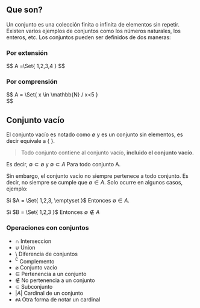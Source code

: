 ## Que son?

Un conjunto es una colección finita o infinita de elementos sin repetir. Existen varios ejemplos de conjuntos como los números naturales, los enteros, etc. Los conjuntos pueden ser definidos de dos maneras:

### Por extensión

$$
A =\Set{ 1,2,3,4 \}
$$

### Por comprensión

$$
A = \Set{ x \in \mathbb{N} / x<5 \}  
$$

## Conjunto vacío

El conjunto vacío es notado como $\emptyset$ y es un conjunto sin elementos, es decir equivale a { }.

> Todo conjunto contiene al conjunto vacío, **incluido el conjunto vacío.**
> 

Es decir, $\emptyset \subset \emptyset$ y $\emptyset \subset A$ Para todo conjunto A. 

Sin embargo, el conjunto vacío no siempre pertenece a todo conjunto. Es decir, no siempre se cumple que $\emptyset \in A$. Solo ocurre en algunos casos, ejemplo:

Si $A = \Set{ 1,2,3, \emptyset \}$ Entonces  $\emptyset \in A$.

Si  $B = \Set{ 1,2,3 \}$ Entonces  $\emptyset \not\in A$

### Operaciones con conjuntos
- $\cap$ Interseccion
- $\cup$ Union
- $\setminus$ Diferencia de conjuntos
- $^{\complement}$ Complemento
- ${\varnothing}$ Conjunto vacio
- ${\in}$ Pertenencia a un conjunto
- $\notin$ No pertenencia a un conjunto
- $\subset$ Subconjunto
- $|A|$ Cardinal de un conjunto
- `#A` Otra forma de notar un cardinal
